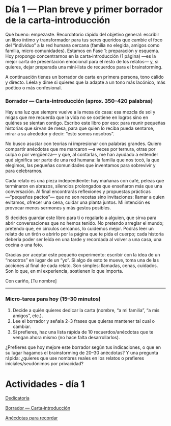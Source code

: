 # Día 1 — Plan breve y primer borrador de la carta‑introducción

Qué bueno: empezaste. Recordatorio rápido del objetivo general: escribir un libro íntimo y transformador para tus seres queridos que cambie el foco del “individuo” a la red humana cercana (familia no elegida, amigos como familia, micro comunidades). Estamos en Fase 1: preparación y esquema. Hoy propongo concentrarnos en la carta‑introducción (1 página) —es la mejor carta de presentación emocional para el resto de los relatos— y, si quieres, dejar preparada una mini‑lista de recuerdos para el brainstorming.

A continuación tienes un borrador de carta en primera persona, tono cálido y directo. Léela y dime si quieres que la adapte a un tono más lacónico, más poético o más confesional.

### Borrador — Carta‑introducción (aprox. 350–420 palabras)

Hay una luz que siempre vuelve a la mesa de casa: esa mezcla de sol y migas que me recuerda que la vida no se sostiene en logros sino en quiénes se sientan contigo. Escribo este libro por eso: para reunir pequeñas historias que sirvan de mesa, para que quien lo reciba pueda sentarse, mirar a su alrededor y decir: “esto somos nosotros”.

No busco asustar con teorías ni impresionar con palabras grandes. Quiero compartir anécdotas que me marcaron —a veces por ternura, otras por culpa o por vergüenza— y que, al contarlas, me han ayudado a entender qué significa ser parte de una red humana: la familia que nos tocó, la que elegimos, las pequeñas comunidades que inventamos para sobrevivir y para celebrarnos.

Cada relato es una pieza independiente: hay mañanas con café, peleas que terminaron en abrazos, silencios prolongados que enseñaron más que una conversación. Al final encontrarás reflexiones y propuestas prácticas —“pequeños pactos”— que no son recetas sino invitaciones: llamar a quien evitamos, ofrecer una cena, cuidar una planta juntos. Mi intención es provocar menos sermones y más gestos posibles.

Si decides guardar este libro para ti o regalarlo a alguien, que sirva para abrir conversaciones que no hemos tenido. No pretendo arreglar el mundo; pretendo que, en círculos cercanos, lo cuidemos mejor. Podrás leer un relato de un tirón o abrirlo por la página que te pida el cuerpo; cada historia debería poder ser leída en una tarde y recordada al volver a una casa, una cocina o una foto.

Gracias por aceptar este pequeño experimento: escribir con la idea de un “nosotros” en lugar de un “yo”. Si algo de esto te mueve, toma una de las acciones al final de cada relato. Son simples: llamadas, cenas, cuidados. Son lo que, en mi experiencia, sostienen lo que importa.

Con cariño,
[Tu nombre]

---

### Micro‑tarea para hoy (15–30 minutos)

1. Decide a quién quieres dedicar la carta (nombre, “a mi familia”, “a mis amigos”, etc.).
2. Lee el borrador y señala 2–3 frases que quieras mantener tal cual o cambiar.
3. Si prefieres, haz una lista rápida de 10 recuerdos/anécdotas que te vengan ahora mismo (no hace falta desarrollarlos).

¿Prefieres que hoy mejore este borrador según tus indicaciones, o que en su lugar hagamos el brainstorming de 20–30 anécdotas? Y una pregunta rápida: ¿quieres que use nombres reales en los relatos o prefieres iniciales/seudónimos por privacidad?

# Actividades - día 1

[Dedicatoria](./DEDICATION.md)

[Borrador — Carta‑introducción ](./DRAFT.md)

[Anécdotas para recordar](./ANECDOTES.md)